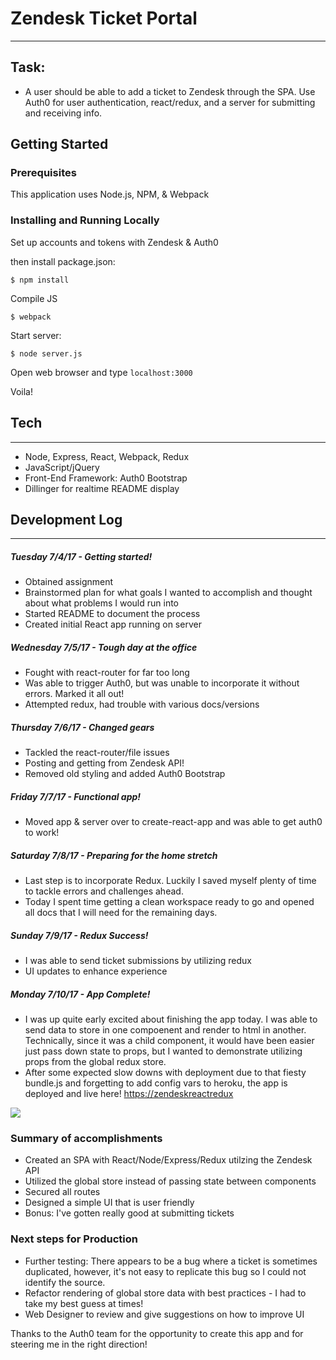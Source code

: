 # Zendesk Ticket Portal

------

## Task:

- A user should be able to add a ticket to Zendesk through the SPA.  Use Auth0 for user authentication, react/redux, and a server for submitting and receiving info.


## Getting Started

### Prerequisites

This application uses Node.js, NPM, & Webpack

### Installing and Running Locally

Set up accounts and tokens with Zendesk & Auth0

then install package.json:

    $ npm install

Compile JS
	
	$ webpack

Start server:

    $ node server.js

Open web browser and type ```localhost:3000```

Voila! 

## Tech
---
  - Node, Express, React, Webpack, Redux
  - JavaScript/jQuery
  - Front-End Framework: Auth0 Bootstrap
  - Dillinger for realtime README display

## Development Log
----

##### Tuesday 7/4/17 - Getting started!
  - Obtained assignment
  - Brainstormed plan for what goals I wanted to accomplish and thought about what problems I would run into
  - Started README to document the process
  - Created initial React app running on server

##### Wednesday 7/5/17 - Tough day at the office
  - Fought with react-router for far too long
  - Was able to trigger Auth0, but was unable to incorporate it without errors. Marked it all out!
  - Attempted redux, had trouble with various docs/versions 

##### Thursday 7/6/17 - Changed gears
  - Tackled the react-router/file issues
  - Posting and getting from Zendesk API!
  - Removed old styling and added Auth0 Bootstrap

##### Friday 7/7/17 - Functional app!

  - Moved app & server over to create-react-app and was able to get auth0 to work!

##### Saturday 7/8/17 - Preparing for the home stretch

  - Last step is to incorporate Redux. Luckily I saved myself plenty of time to tackle errors and challenges ahead. 
  - Today I spent time getting a clean workspace ready to go and opened all docs that I will need for the remaining days.

##### Sunday 7/9/17 - Redux Success!

  - I was able to send ticket submissions by utilizing redux
  - UI updates to enhance experience

##### Monday 7/10/17 - App Complete!

  - I was up quite early excited about finishing the app today. I was able to send data to store in one compoenent and render to html in another.  Technically, since it was a child component, it would have been easier just pass down state to props, but I wanted to demonstrate utilizing props from the global redux store.
  - After some expected slow downs with deployment due to that fiesty bundle.js and forgetting to add config vars to heroku, the app is deployed and live here! [https://zendeskreactredux](https://zendeskreactredux.herokuapp.com)


![](public/assets/zendeskgif3.gif)

### Summary of accomplishments

- Created an SPA with React/Node/Express/Redux utilzing the Zendesk API
- Utilized the global store instead of passing state between components
- Secured all routes
- Designed a simple UI that is user friendly
- Bonus: I've gotten really good at submitting tickets

### Next steps for Production 

- Further testing: There appears to be a bug where a ticket is sometimes duplicated, however, it's not easy to replicate this bug so I could not identify the source.
- Refactor rendering of global store data with best practices - I had to take my best guess at times! 
- Web Designer to review and give suggestions on how to improve UI


Thanks to the Auth0 team for the opportunity to create this app and for steering me in the right direction!




